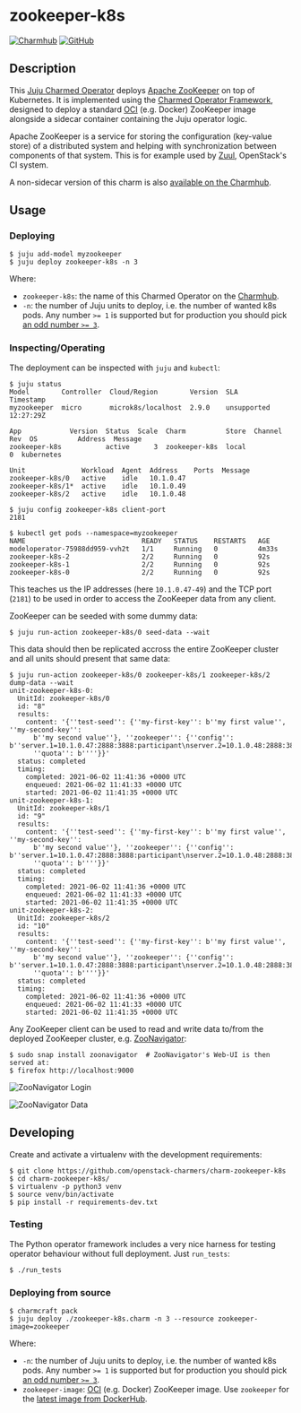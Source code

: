 # zookeeper-k8s

[![Charmhub](https://img.shields.io/badge/Charmhub-orange)](https://charmhub.io/zookeeper-k8s)
[![GitHub](https://img.shields.io/badge/GitHub-orange)](https://github.com/openstack-charmers/charm-zookeeper-k8s)

## Description

This [Juju Charmed Operator](https://juju.is/docs) deploys
[Apache ZooKeeper](https://zookeeper.apache.org/) on top of Kubernetes. It is
implemented using the [Charmed Operator Framework](https://juju.is/docs/sdk),
designed to deploy a standard [OCI](https://opencontainers.org/) (e.g. Docker)
ZooKeeper image alongside a sidecar container containing the Juju operator
logic.

Apache ZooKeeper is a service for storing the configuration (key-value store) of
a distributed system and helping with synchronization between components of that
system. This is for example used by [Zuul](https://zuul-ci.org/docs/zuul/),
OpenStack's CI system.

A non-sidecar version of this charm is also
[available on the Charmhub](https://charmhub.io/charmed-osm-zookeeper-k8s).

## Usage

### Deploying

```
$ juju add-model myzookeeper
$ juju deploy zookeeper-k8s -n 3
```

Where:

* `zookeeper-k8s`: the name of this Charmed Operator on the
  [Charmhub](https://charmhub.io/zookeeper-k8s).
* `-n`: the number of Juju units to deploy, i.e. the number of wanted k8s pods.
  Any number `>= 1` is supported but for production you should pick
  [an odd number `>= 3`](https://zookeeper.apache.org/doc/current/zookeeperStarted.html#sc_RunningReplicatedZooKeeper).

### Inspecting/Operating

The deployment can be inspected with `juju` and `kubectl`:

```
$ juju status
Model        Controller  Cloud/Region        Version  SLA          Timestamp
myzookeeper  micro       microk8s/localhost  2.9.0    unsupported  12:27:29Z

App            Version  Status  Scale  Charm          Store  Channel  Rev  OS          Address  Message
zookeeper-k8s           active      3  zookeeper-k8s  local             0  kubernetes

Unit              Workload  Agent  Address    Ports  Message
zookeeper-k8s/0   active    idle   10.1.0.47
zookeeper-k8s/1*  active    idle   10.1.0.49
zookeeper-k8s/2   active    idle   10.1.0.48

$ juju config zookeeper-k8s client-port
2181

$ kubectl get pods --namespace=myzookeeper
NAME                             READY   STATUS    RESTARTS   AGE
modeloperator-75988dd959-vvh2t   1/1     Running   0          4m33s
zookeeper-k8s-2                  2/2     Running   0          92s
zookeeper-k8s-1                  2/2     Running   0          92s
zookeeper-k8s-0                  2/2     Running   0          92s
```

This teaches us the IP addresses (here `10.1.0.47-49`) and the TCP port (`2181`)
to be used in order to access the ZooKeeper data from any client.

ZooKeeper can be seeded with some dummy data:

```
$ juju run-action zookeeper-k8s/0 seed-data --wait
```

This data should then be replicated accross the entire ZooKeeper cluster and all
units should present that same data:

```
$ juju run-action zookeeper-k8s/0 zookeeper-k8s/1 zookeeper-k8s/2 dump-data --wait
unit-zookeeper-k8s-0:
  UnitId: zookeeper-k8s/0
  id: "8"
  results:
    content: '{''test-seed'': {''my-first-key'': b''my first value'', ''my-second-key'':
      b''my second value''}, ''zookeeper'': {''config'': b''server.1=10.1.0.47:2888:3888:participant\nserver.2=10.1.0.48:2888:3888:participant\nserver.3=10.1.0.49:2888:3888:participant\nversion=0'',
      ''quota'': b''''}}'
  status: completed
  timing:
    completed: 2021-06-02 11:41:36 +0000 UTC
    enqueued: 2021-06-02 11:41:33 +0000 UTC
    started: 2021-06-02 11:41:35 +0000 UTC
unit-zookeeper-k8s-1:
  UnitId: zookeeper-k8s/1
  id: "9"
  results:
    content: '{''test-seed'': {''my-first-key'': b''my first value'', ''my-second-key'':
      b''my second value''}, ''zookeeper'': {''config'': b''server.1=10.1.0.47:2888:3888:participant\nserver.2=10.1.0.48:2888:3888:participant\nserver.3=10.1.0.49:2888:3888:participant\nversion=0'',
      ''quota'': b''''}}'
  status: completed
  timing:
    completed: 2021-06-02 11:41:36 +0000 UTC
    enqueued: 2021-06-02 11:41:33 +0000 UTC
    started: 2021-06-02 11:41:35 +0000 UTC
unit-zookeeper-k8s-2:
  UnitId: zookeeper-k8s/2
  id: "10"
  results:
    content: '{''test-seed'': {''my-first-key'': b''my first value'', ''my-second-key'':
      b''my second value''}, ''zookeeper'': {''config'': b''server.1=10.1.0.47:2888:3888:participant\nserver.2=10.1.0.48:2888:3888:participant\nserver.3=10.1.0.49:2888:3888:participant\nversion=0'',
      ''quota'': b''''}}'
  status: completed
  timing:
    completed: 2021-06-02 11:41:36 +0000 UTC
    enqueued: 2021-06-02 11:41:33 +0000 UTC
    started: 2021-06-02 11:41:35 +0000 UTC
```

Any ZooKeeper client can be used to read and write data to/from the deployed
ZooKeeper cluster, e.g. [ZooNavigator](https://zoonavigator.elkozmon.com):

```
$ sudo snap install zoonavigator  # ZooNavigator's Web-UI is then served at:
$ firefox http://localhost:9000
```

![ZooNavigator Login](https://github.com/openstack-charmers/charm-zookeeper-k8s/raw/master/docs/zoonavigator_login.png)

![ZooNavigator Data](https://github.com/openstack-charmers/charm-zookeeper-k8s/raw/master/docs/zoonavigator_data.png)

## Developing

Create and activate a virtualenv with the development requirements:

```
$ git clone https://github.com/openstack-charmers/charm-zookeeper-k8s
$ cd charm-zookeeper-k8s/
$ virtualenv -p python3 venv
$ source venv/bin/activate
$ pip install -r requirements-dev.txt
```

### Testing

The Python operator framework includes a very nice harness for testing
operator behaviour without full deployment. Just `run_tests`:

```
$ ./run_tests
```

### Deploying from source

```
$ charmcraft pack
$ juju deploy ./zookeeper-k8s.charm -n 3 --resource zookeeper-image=zookeeper
```

Where:

* `-n`: the number of Juju units to deploy, i.e. the number of wanted k8s pods.
  Any number `>= 1` is supported but for production you should pick
  [an odd number `>= 3`](https://zookeeper.apache.org/doc/current/zookeeperStarted.html#sc_RunningReplicatedZooKeeper).
* `zookeeper-image`: [OCI](https://opencontainers.org/) (e.g. Docker) ZooKeeper
  image. Use `zookeeper` for the
  [latest image from DockerHub](https://hub.docker.com/_/zookeeper).
